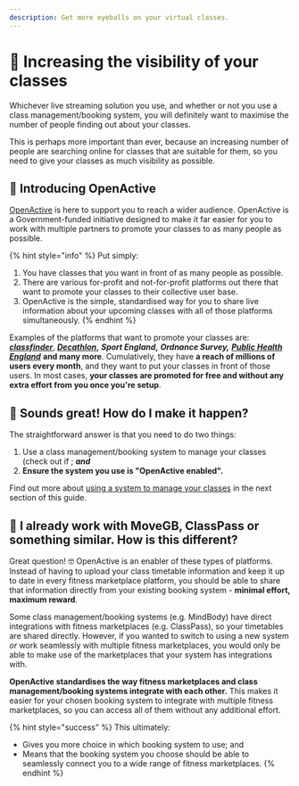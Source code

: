 ```yaml
---
description: Get more eyeballs on your virtual classes.
---
```


# 👀 Increasing the visibility of your classes

Whichever live streaming solution you use, and whether or not you use a class management/booking system, you will definitely want to maximise the number of people finding out about your classes.

This is perhaps more important than ever, because an increasing number of people are searching online for classes that are suitable for them, so you need to give your classes as much visibility as possible.

## 🥁 Introducing OpenActive

[OpenActive](https://www.openactive.io/) is here to support you to reach a wider audience. OpenActive is a Government-funded initiative designed to make it far easier for you to work with multiple partners to promote your classes to as many people as possible.

{% hint style="info" %}
Put simply:

1. You have classes that you want in front of as many people as possible. 
2. There are various for-profit and not-for-profit platforms out there that want to promote your classes to their collective user base. 
3. OpenActive is the simple, standardised way for you to share live information about your upcoming classes with all of those platforms simultaneously.
{% endhint %}

Examples of the platforms that want to promote your classes are: [_**classfinder**_](https://www.classfinder.org.uk/), [_**Decathlon**_](https://play.decathlon.co.uk/activities)**,** _**Sport England**_**,** _**Ordnance Survey,**_ [_**Public Health England**_](https://www.nhs.uk/change4life/activities/indoor-activities) **and many more**. Cumulatively, they have **a reach of millions of users every month**, and they want to put your classes in front of those users. In most cases, **your classes are promoted for free and without any extra effort from you once you're setup**.

## 🤩 Sounds great! How do I make it happen?

The straightforward answer is that you need to do two things:

1. Use a class management/booking system to manage your classes \(check out if ; _**and**_ 
2. **Ensure the system you use is "OpenActive enabled".**

Find out more about [using a system to manage your classes](managing-your-classes.md) in the next section of this guide.

## 🤔 I already work with MoveGB, ClassPass or something similar. How is this different?

Great question! 🤓 OpenActive is an enabler of these types of platforms. Instead of having to upload your class timetable information and keep it up to date in every fitness marketplace platform, you should be able to share that information directly from your existing booking system - **minimal effort, maximum reward**.

Some class management/booking systems \(e.g. MindBody\) have direct integrations with fitness marketplaces \(e.g. ClassPass\), so your timetables are shared directly. However, if you wanted to switch to using a new system _or_ work seamlessly with multiple fitness marketplaces, you would only be able to make use of the marketplaces that your system has integrations with.

‌**OpenActive standardises the way fitness marketplaces and class management/booking systems integrate with each other.** This makes it easier for your chosen booking system to integrate with multiple fitness marketplaces, so you can access all of them without any additional effort.

{% hint style="success" %}
This ultimately:

* Gives you more choice in which booking system to use; and
* Means that the booking system you choose should be able to seamlessly connect you to a wide range of fitness marketplaces.
{% endhint %}

